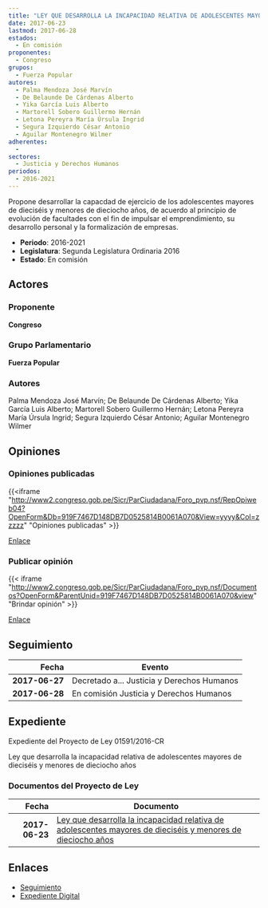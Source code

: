 ```yaml
---
title: "LEY QUE DESARROLLA LA INCAPACIDAD RELATIVA DE ADOLESCENTES MAYORES DE DIECISÉIS Y MENORES DE DIECIOCHO AÑOS"
date: 2017-06-23
lastmod: 2017-06-28
estados: 
  - En comisión
proponentes: 
  - Congreso
grupos: 
  - Fuerza Popular
autores: 
  - Palma Mendoza José Marvín
  - De Belaunde De Cárdenas Alberto
  - Yika García Luis Alberto
  - Martorell Sobero Guillermo Hernán
  - Letona Pereyra María Úrsula Ingrid
  - Segura Izquierdo César Antonio
  - Aguilar Montenegro Wilmer
adherentes: 
  - 
sectores: 
  - Justicia y Derechos Humanos
periodos: 
  - 2016-2021
---
```


Propone desarrollar la capacdad de ejercicio de los adolescentes mayores de dieciséis y menores de dieciocho años, de acuerdo al principio de evolución de facultades con el fin de impulsar el emprendimiento, su desarrollo personal y la formalización de empresas.

- **Periodo**: 2016-2021
- **Legislatura**: Segunda Legislatura Ordinaria 2016
- **Estado**: En comisión

## Actores

### Proponente

**Congreso**

### Grupo Parlamentario

**Fuerza Popular**

### Autores

Palma Mendoza José Marvín; De Belaunde De Cárdenas Alberto; Yika García Luis Alberto; Martorell Sobero Guillermo Hernán; Letona Pereyra María Úrsula Ingrid; Segura Izquierdo César Antonio; Aguilar Montenegro Wilmer


## Opiniones

### Opiniones publicadas

{{<iframe "http://www2.congreso.gob.pe/Sicr/ParCiudadana/Foro_pvp.nsf/RepOpiweb04?OpenForm&Db=919F7467D148DB7D0525814B0061A070&View=yyyy&Col=zzzzz" "Opiniones publicadas" >}}

[Enlace](http://www2.congreso.gob.pe/Sicr/ParCiudadana/Foro_pvp.nsf/RepOpiweb04?OpenForm&Db=919F7467D148DB7D0525814B0061A070&View=yyyy&Col=zzzzz)
### Publicar opinión

{{< iframe "http://www2.congreso.gob.pe/Sicr/ParCiudadana/Foro_pvp.nsf/Documentos?OpenForm&ParentUnid=919F7467D148DB7D0525814B0061A070&view" "Brindar opinión" >}}

[Enlace](http://www2.congreso.gob.pe/Sicr/ParCiudadana/Foro_pvp.nsf/Documentos?OpenForm&ParentUnid=919F7467D148DB7D0525814B0061A070&view)

## Seguimiento

| Fecha | Evento |
|------:|--------|
| **2017-06-27** | Decretado a... Justicia y Derechos Humanos|
| **2017-06-28** | En comisión Justicia y Derechos Humanos|


## Expediente

Expediente del Proyecto de Ley 01591/2016-CR

Ley que desarrolla la incapacidad relativa de adolescentes mayores de dieciséis y menores de dieciocho años


### Documentos del Proyecto de Ley

| Fecha | Documento |
|------:|--------|
| **2017-06-23** | [Ley que desarrolla la incapacidad relativa de adolescentes mayores de dieciséis y menores de dieciocho años](http://www.leyes.congreso.gob.pe/Documentos/2016_2021/Proyectos_de_Ley_y_de_Resoluciones_Legislativas/PL0159120170623..PDF) |

## Enlaces 

- [Seguimiento](http://www2.congreso.gob.pe/Sicr/TraDocEstProc/CLProLey2016.nsf/f7fff46988ca05b1052578e100829cc7/69602ebfae68cb0b0525814b005996fd?OpenDocument)
- [Expediente Digital](http://www2.congreso.gob.pehttp://www2.congreso.gob.pe/Sicr/TraDocEstProc/CLProLey2016.nsf/f7fff46988ca05b1052578e100829cc7/69602ebfae68cb0b0525814b005996fd?OpenDocument&Click=05257FB7005EB655.eb71d0cf91d8294e05256cdf006b5706/$Body/0.1C6C)
